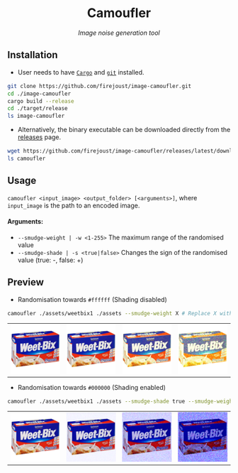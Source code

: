 <div align="center">
<h1>Camoufler</h1>
<p><i>Image noise generation tool</i></p>
</div>

## Installation
- User needs to have [`Cargo`](https://www.rust-lang.org/tools/install) and [`git`](https://git-scm.com/downloads) installed.
```bash
git clone https://github.com/firejoust/image-camoufler.git
cd ./image-camoufler
cargo build --release
cd ./target/release
ls image-camoufler
```
- Alternatively, the binary executable can be downloaded directly from the [releases](https://github.com/firejoust/image-camoufler/releases/latest) page.
```bash
wget https://github.com/firejoust/image-camoufler/releases/latest/download/camoufler
ls camoufler
```

## Usage
`camoufler <input_image> <output_folder> [<arguments>]`, where `input_image` is the path to an encoded image.
#### Arguments:
- `--smudge-weight | -w <1-255>` The maximum range of the randomised value
- `--smudge-shade | -s <true|false>` Changes the sign of the randomised value (true: -, false: +)

## Preview
- Randomisation towards `#ffffff` (Shading disabled)
```bash
camoufler ./assets/weetbix1 ./assets --smudge-weight X # Replace X with: 1, 5, 10, 15.
```
<table>
    <tr>
        <td><img src="assets/weetbix1.png"></td>
        <td><img src="assets/weetbix2.png"></td>
        <td><img src="assets/weetbix3.png"></td>
        <td><img src="assets/weetbix4.png"></td>
    </tr>
</table>

- Randomisation towards `#000000` (Shading enabled)
```bash
camoufler ./assets/weetbix1 ./assets --smudge-shade true --smudge-weight X # Replace X with: 1, 5, 10, 15.
```
<table>
    <tr>
        <td><img src="assets/weetbix5.png"></td>
        <td><img src="assets/weetbix6.png"></td>
        <td><img src="assets/weetbix7.png"></td>
        <td><img src="assets/weetbix8.png"></td>
    </tr>
</table>
